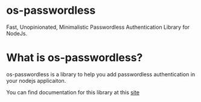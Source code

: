 # os-passwordless

Fast, Unopinionated, Minimalistic Passwordless Authentication Library for NodeJs.

# What is os-passwordless?

os-passwordless is a library to help you add passwordless authentication in your nodejs applicaiton.

You can find documentation for this library at this [site](https://docs-os-passwordless.vercel.app/)
